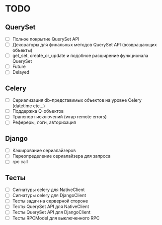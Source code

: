 TODO
====

QuerySet
--------

- [ ] Полное покрытие QuerySet API
- [ ] Декораторы для финальных методов QuerySet API (возвращающих объекты)
- [ ] get_set, create_or_update и подобное расширение функционала QuerySet
- [ ] Future
- [ ] Delayed

Celery
------
- [ ] Сериализация db-представимых объектов на уровне Celery (datetime etc...)
- [ ] Поддержка Q-объектов
- [ ] Транспорт исключений (wrap remote errors)
- [ ] Рефереры, логи, авторизация

Django
------
- [ ] Кэширование сериалайзеров
- [ ] Переопределение сериалайзера для запроса
- [ ] rpc call

Тесты
-----
- [ ] Сигнатуры celery для NativeClient
- [ ] Сигнатуры celery для DjangoClient
- [ ] Тесты задач на серверной стороне
- [ ] Тесты QuerySet API для NativeClient
- [ ] Тесты QuerySet API для DjangoClient
- [ ] Тесты RPCModel для выключенного RPC
